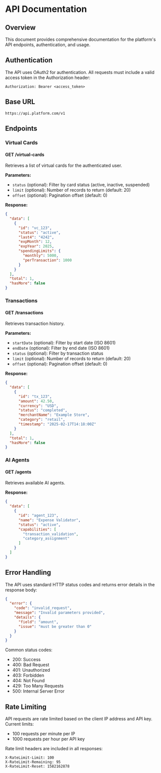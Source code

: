 # API Documentation

## Overview
This document provides comprehensive documentation for the platform's API endpoints, authentication, and usage.

## Authentication
The API uses OAuth2 for authentication. All requests must include a valid access token in the Authorization header:

```
Authorization: Bearer <access_token>
```

## Base URL
```
https://api.platform.com/v1
```

## Endpoints

### Virtual Cards
#### GET /virtual-cards
Retrieves a list of virtual cards for the authenticated user.

**Parameters:**
- `status` (optional): Filter by card status (active, inactive, suspended)
- `limit` (optional): Number of records to return (default: 20)
- `offset` (optional): Pagination offset (default: 0)

**Response:**
```json
{
  "data": [
    {
      "id": "vc_123",
      "status": "active",
      "last4": "4242",
      "expMonth": 12,
      "expYear": 2025,
      "spendingLimits": {
        "monthly": 5000,
        "perTransaction": 1000
      }
    }
  ],
  "total": 1,
  "hasMore": false
}
```

### Transactions
#### GET /transactions
Retrieves transaction history.

**Parameters:**
- `startDate` (optional): Filter by start date (ISO 8601)
- `endDate` (optional): Filter by end date (ISO 8601)
- `status` (optional): Filter by transaction status
- `limit` (optional): Number of records to return (default: 20)
- `offset` (optional): Pagination offset (default: 0)

**Response:**
```json
{
  "data": [
    {
      "id": "tx_123",
      "amount": 42.50,
      "currency": "USD",
      "status": "completed",
      "merchantName": "Example Store",
      "category": "retail",
      "timestamp": "2025-02-17T14:18:00Z"
    }
  ],
  "total": 1,
  "hasMore": false
}
```

### AI Agents
#### GET /agents
Retrieves available AI agents.

**Response:**
```json
{
  "data": [
    {
      "id": "agent_123",
      "name": "Expense Validator",
      "status": "active",
      "capabilities": [
        "transaction_validation",
        "category_assignment"
      ]
    }
  ]
}
```

## Error Handling
The API uses standard HTTP status codes and returns error details in the response body:

```json
{
  "error": {
    "code": "invalid_request",
    "message": "Invalid parameters provided",
    "details": {
      "field": "amount",
      "issue": "must be greater than 0"
    }
  }
}
```

Common status codes:
- 200: Success
- 400: Bad Request
- 401: Unauthorized
- 403: Forbidden
- 404: Not Found
- 429: Too Many Requests
- 500: Internal Server Error

## Rate Limiting
API requests are rate limited based on the client IP address and API key. Current limits:
- 100 requests per minute per IP
- 1000 requests per hour per API key

Rate limit headers are included in all responses:
```
X-RateLimit-Limit: 100
X-RateLimit-Remaining: 95
X-RateLimit-Reset: 1582162878